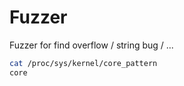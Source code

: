 # Fuzzer
Fuzzer for find overflow / string bug / ...


```bash
cat /proc/sys/kernel/core_pattern
core
```